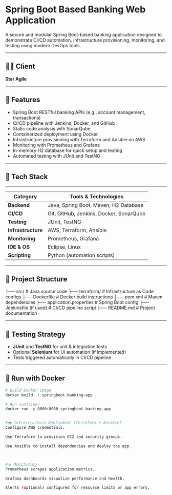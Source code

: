 # Spring Boot Based Banking Web Application

A secure and modular Spring Boot-based banking application designed to demonstrate CI/CD automation, infrastructure provisioning, monitoring, and testing using modern DevOps tools.

---

## 👨‍💻 Client
**Star Agile**

---

## 🚀 Features

- Spring Boot RESTful banking APIs (e.g., account management, transactions)
- CI/CD pipeline with Jenkins, Docker, and GitHub
- Static code analysis with SonarQube
- Containerized deployment using Docker
- Infrastructure provisioning with Terraform and Ansible on AWS
- Monitoring with Prometheus and Grafana
- In-memory H2 database for quick setup and testing
- Automated testing with JUnit and TestNG

---

## 🔧 Tech Stack
--------------------------------------------------------------------------------
| Category         | Tools & Technologies                                       |
|------------------|----------------------------------------------------------- |
| **Backend**       | Java, Spring Boot, Maven, H2 Database                     |
| **CI/CD**         | Git, GitHub, Jenkins, Docker, SonarQube                   |
| **Testing**       | JUnit, TestNG                                             |
| **Infrastructure**| AWS, Terraform, Ansible                                   |
| **Monitoring**    | Prometheus, Grafana                                       |
| **IDE & OS**      | Eclipse, Linux                                            |
| **Scripting**     | Python (automation scripts)                               |
---------------------------------------------------------------------------------


## 📁 Project Structure
├── src/ # Java source code
├── terraform/ # Infrastructure as Code configs
├── Dockerfile # Docker build instructions
├── pom.xml # Maven dependencies
├── application.properties # Spring Boot config
├── Jenkinsfile (if used) # CI/CD pipeline script
├── README.md # Project documentation


---

## 🧪 Testing Strategy

- **JUnit** and **TestNG** for unit & integration tests
- Optional **Selenium** for UI automation (if implemented)
- Tests triggered automatically in CI/CD pipeline

---

## 🐳 Run with Docker

```bash
# Build Docker image
docker build -t springboot-banking-app .

# Run container
docker run -p 8080:8080 springboot-banking-app


#☁️ Infrastructure Deployment (Terraform + Ansible)
Configure AWS credentials.

Use Terraform to provision EC2 and security groups.

Use Ansible to install dependencies and deploy the app.



#📊 Monitoring
Prometheus scrapes application metrics.

Grafana dashboards visualize performance and health.

Alerts (optional) configured for resource limits or app errors.
